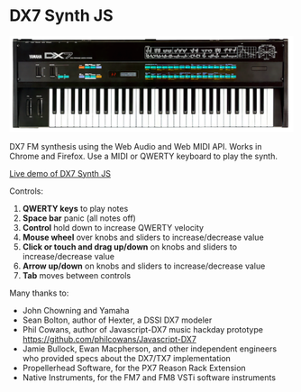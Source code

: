 DX7 Synth JS
=================

![](images/yamaha-dx-7.png)

DX7 FM synthesis using the Web Audio and Web MIDI API. Works in Chrome and Firefox.
Use a MIDI or QWERTY keyboard to play the synth.

[Live demo of DX7 Synth JS](http://mmontag.github.io/dx7-synth-js/)

Controls: 

1. **QWERTY keys** to play notes
1. **Space bar** panic (all notes off)
1. **Control** hold down to increase QWERTY velocity
1. **Mouse wheel** over knobs and sliders to increase/decrease value
1. **Click or touch and drag up/down** on knobs and sliders to increase/decrease value
1. **Arrow up/down** on knobs and sliders to increase/decrease value
1. **Tab** moves between controls

Many thanks to:

- John Chowning and Yamaha
- Sean Bolton, author of Hexter, a DSSI DX7 modeler
- Phil Cowans, author of Javascript-DX7 music hackday prototype https://github.com/philcowans/Javascript-DX7
- Jamie Bullock, Ewan Macpherson, and other independent engineers who provided specs about the DX7/TX7 implementation
- Propellerhead Software, for the PX7 Reason Rack Extension
- Native Instruments, for the FM7 and FM8 VSTi software instruments
